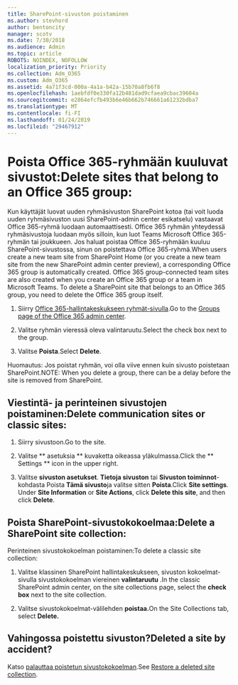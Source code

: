 ```yaml
---
title: SharePoint-sivuston poistaminen
ms.author: stevhord
author: bentoncity
manager: scotv
ms.date: 7/30/2018
ms.audience: Admin
ms.topic: article
ROBOTS: NOINDEX, NOFOLLOW
localization_priority: Priority
ms.collection: Adm_O365
ms.custom: Adm_O365
ms.assetid: 4a71f3cd-000a-4a1a-b42a-15b70a8fb6f8
ms.openlocfilehash: 1aebfdf0e330fa12b481dad9cfaea9cbac39604a
ms.sourcegitcommit: e2864efcfb493b6e46b662b746661a61232bdba7
ms.translationtype: MT
ms.contentlocale: fi-FI
ms.lasthandoff: 01/24/2019
ms.locfileid: "29467912"
---
```

# <a name="delete-sites-that-belong-to-an-office-365-group"></a><span data-ttu-id="934f1-102">Poista Office 365-ryhmään kuuluvat sivustot:</span><span class="sxs-lookup"><span data-stu-id="934f1-102">Delete sites that belong to an Office 365 group:</span></span>

<span data-ttu-id="934f1-p101">Kun käyttäjät luovat uuden ryhmäsivuston SharePoint kotoa (tai voit luoda uuden ryhmäsivuston uusi SharePoint-admin center esikatselu) vastaavat Office 365-ryhmä luodaan automaattisesti. Office 365 ryhmän yhteydessä ryhmäsivustoja luodaan myös silloin, kun luot Teams Microsoft Office 365-ryhmän tai joukkueen. Jos haluat poistaa Office 365-ryhmään kuuluu SharePoint-sivustossa, sinun on poistettava Office 365-ryhmä.</span><span class="sxs-lookup"><span data-stu-id="934f1-p101">When users create a new team site from SharePoint Home (or you create a new team site from the new SharePoint admin center preview), a corresponding Office 365 group is automatically created. Office 365 group-connected team sites are also created when you create an Office 365 group or a team in Microsoft Teams. To delete a SharePoint site that belongs to an Office 365 group, you need to delete the Office 365 group itself.</span></span> 
  
1. <span data-ttu-id="934f1-106">Siirry [Office 365-hallintakeskukseen ryhmät-sivulla](https://portal.office.com/adminportal/home#/groups).</span><span class="sxs-lookup"><span data-stu-id="934f1-106">Go to the [Groups page of the Office 365 admin center](https://portal.office.com/adminportal/home#/groups).</span></span>
    
2. <span data-ttu-id="934f1-107">Valitse ryhmän vieressä oleva valintaruutu.</span><span class="sxs-lookup"><span data-stu-id="934f1-107">Select the check box next to the group.</span></span>
    
3. <span data-ttu-id="934f1-108">Valitse **Poista**.</span><span class="sxs-lookup"><span data-stu-id="934f1-108">Select **Delete**.</span></span>
    
<span data-ttu-id="934f1-109">Huomautus: Jos poistat ryhmän, voi olla viive ennen kuin sivusto poistetaan SharePoint.</span><span class="sxs-lookup"><span data-stu-id="934f1-109">NOTE: When you delete a group, there can be a delay before the site is removed from SharePoint.</span></span>
  
## <a name="delete-communication-sites-or-classic-sites"></a><span data-ttu-id="934f1-110">Viestintä- ja perinteinen sivustojen poistaminen:</span><span class="sxs-lookup"><span data-stu-id="934f1-110">Delete communication sites or classic sites:</span></span>

1. <span data-ttu-id="934f1-111">Siirry sivustoon.</span><span class="sxs-lookup"><span data-stu-id="934f1-111">Go to the site.</span></span>
  
2. <span data-ttu-id="934f1-112">Valitse \*\* asetuksia \*\* kuvaketta oikeassa yläkulmassa.</span><span class="sxs-lookup"><span data-stu-id="934f1-112">Click the \*\* Settings \*\* icon in the upper right.</span></span> 
  
3. <span data-ttu-id="934f1-p102">Valitse **sivuston asetukset**. **Tietoja sivuston** tai **Sivuston toiminnot**-kohdasta Poista **Tämä sivusto**ja valitse sitten **Poista**.</span><span class="sxs-lookup"><span data-stu-id="934f1-p102">Click **Site settings**. Under **Site Information** or **Site Actions**, click **Delete this site**, and then click **Delete**.</span></span>
  
## <a name="delete-a-sharepoint-site-collection"></a><span data-ttu-id="934f1-115">Poista SharePoint-sivustokokoelmaa:</span><span class="sxs-lookup"><span data-stu-id="934f1-115">Delete a SharePoint site collection:</span></span>

<span data-ttu-id="934f1-116">Perinteinen sivustokokoelman poistaminen:</span><span class="sxs-lookup"><span data-stu-id="934f1-116">To delete a classic site collection:</span></span>
  
1. <span data-ttu-id="934f1-117">Valitse klassinen SharePoint hallintakeskukseen, sivuston kokoelmat-sivulla sivustokokoelman viereinen **valintaruutu** .</span><span class="sxs-lookup"><span data-stu-id="934f1-117">In the classic SharePoint admin center, on the site collections page, select the **check box** next to the site collection.</span></span> 
    
2. <span data-ttu-id="934f1-118">Valitse sivustokokoelmat-välilehden **poistaa.**</span><span class="sxs-lookup"><span data-stu-id="934f1-118">On the Site Collections tab, select **Delete.**</span></span>
    
## <a name="deleted-a-site-by-accident"></a><span data-ttu-id="934f1-119">Vahingossa poistettu sivuston?</span><span class="sxs-lookup"><span data-stu-id="934f1-119">Deleted a site by accident?</span></span>

<span data-ttu-id="934f1-120">Katso [palauttaa poistetun sivustokokoelman](https://go.microsoft.com/fwlink/?linkid=867660).</span><span class="sxs-lookup"><span data-stu-id="934f1-120">See [Restore a deleted site collection](https://go.microsoft.com/fwlink/?linkid=867660).</span></span>
  


